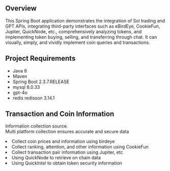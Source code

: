 ## Overview
This Spring Boot application demonstrates the integration of Sol trading and GPT APIs, integrating third-party interfaces such as eBirdEye, CookieFun, Jupiter, QuickNode, etc., comprehensively analyzing tokens, and implementing token buying, selling, and transferring through chat. It can visually, simply, and vividly implement coin queries and transactions.
## Project Requirements

- Java 8
- Maven
- Spring Boot 2.3.7.RELEASE
- mysql 8.0.33
- gpt-4o
- redis redisson 3.14.1
## Transaction and Coin Information

Information collection source.<br> Multi platform collection ensures accurate and secure data<br> 
<li>Collect coin prices and information using birdeye
<li>Collect ranking, attention, and other information using CookieFun
<li>Collect transaction pair information using Jupiter, etc
<li>Using QuickNode to retrieve on chain data
<li>Using QuickIntel to obtain token security information